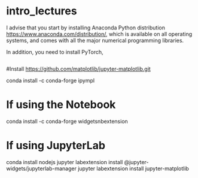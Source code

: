 # intro_lectures

I advise that you start by installing Anaconda Python distribution https://www.anaconda.com/distribution/, which is available on all operating systems, and comes with all the major numerical programming libraries.

In addition, you need to install PyTorch,
```

```


#Install https://github.com/matplotlib/jupyter-matplotlib.git

conda install -c conda-forge ipympl

# If using the Notebook
conda install -c conda-forge widgetsnbextension

# If using JupyterLab
conda install nodejs
jupyter labextension install @jupyter-widgets/jupyterlab-manager
jupyter labextension install jupyter-matplotlib
